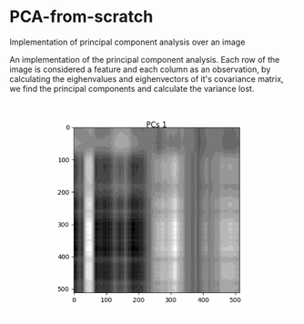 # PCA-from-scratch
Implementation of principal component analysis over an image

An implementation of the principal component analysis. Each row of the image is considered a feature and each column as an observation, by calculating the eighenvalues and eighenvectors
of it's covariance matrix, we find the principal components and calculate the variance lost.
<p align = "center"><img src = "https://raw.githubusercontent.com/ArisPagonopoulos/PCA-from-scratch/main/animated.gif" </p>
